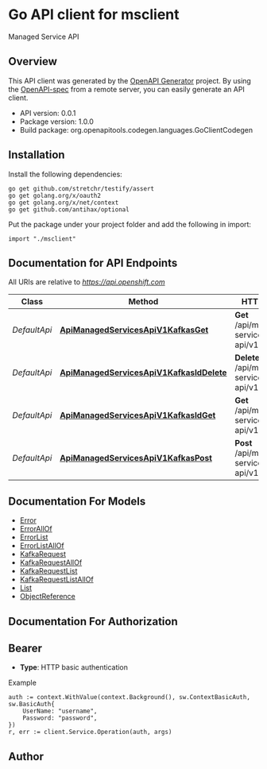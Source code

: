 # Go API client for msclient

Managed Service API

## Overview
This API client was generated by the [OpenAPI Generator](https://openapi-generator.tech) project.  By using the [OpenAPI-spec](https://www.openapis.org/) from a remote server, you can easily generate an API client.

- API version: 0.0.1
- Package version: 1.0.0
- Build package: org.openapitools.codegen.languages.GoClientCodegen

## Installation

Install the following dependencies:

```shell
go get github.com/stretchr/testify/assert
go get golang.org/x/oauth2
go get golang.org/x/net/context
go get github.com/antihax/optional
```

Put the package under your project folder and add the following in import:

```golang
import "./msclient"
```

## Documentation for API Endpoints

All URIs are relative to *https://api.openshift.com*

Class | Method | HTTP request | Description
------------ | ------------- | ------------- | -------------
*DefaultApi* | [**ApiManagedServicesApiV1KafkasGet**](docs/DefaultApi.md#apimanagedservicesapiv1kafkasget) | **Get** /api/managed-services-api/v1/kafkas | Returns a list of Kafka requests
*DefaultApi* | [**ApiManagedServicesApiV1KafkasIdDelete**](docs/DefaultApi.md#apimanagedservicesapiv1kafkasiddelete) | **Delete** /api/managed-services-api/v1/kafkas/{id} | Delete a kafka request by id
*DefaultApi* | [**ApiManagedServicesApiV1KafkasIdGet**](docs/DefaultApi.md#apimanagedservicesapiv1kafkasidget) | **Get** /api/managed-services-api/v1/kafkas/{id} | Get a kafka request by id
*DefaultApi* | [**ApiManagedServicesApiV1KafkasPost**](docs/DefaultApi.md#apimanagedservicesapiv1kafkaspost) | **Post** /api/managed-services-api/v1/kafkas | Create a new kafka Request


## Documentation For Models

 - [Error](docs/Error.md)
 - [ErrorAllOf](docs/ErrorAllOf.md)
 - [ErrorList](docs/ErrorList.md)
 - [ErrorListAllOf](docs/ErrorListAllOf.md)
 - [KafkaRequest](docs/KafkaRequest.md)
 - [KafkaRequestAllOf](docs/KafkaRequestAllOf.md)
 - [KafkaRequestList](docs/KafkaRequestList.md)
 - [KafkaRequestListAllOf](docs/KafkaRequestListAllOf.md)
 - [List](docs/List.md)
 - [ObjectReference](docs/ObjectReference.md)


## Documentation For Authorization



## Bearer

- **Type**: HTTP basic authentication

Example

```golang
auth := context.WithValue(context.Background(), sw.ContextBasicAuth, sw.BasicAuth{
    UserName: "username",
    Password: "password",
})
r, err := client.Service.Operation(auth, args)
```



## Author



